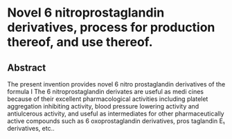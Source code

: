 # Novel 6 nitroprostaglandin derivatives, process for production thereof, and use thereof.

## Abstract
The present invention provides novel 6 nitro prostaglandin derivatives of the formula I The 6 nitroprostaglandin derivates are useful as medi cines because of their excellent pharmacological activities including platelet aggregation inhibiting activity, blood pressure lowering activity and antiulcerous activity, and useful as intermediates for other pharmaceutically active compounds such as 6 oxoprostaglandin derivatives, pros taglandin E₁ derivatives, etc..